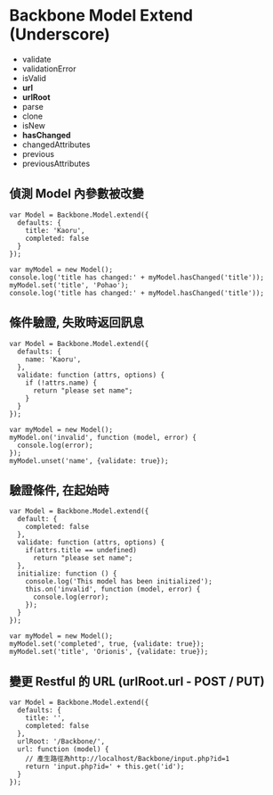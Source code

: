 # Backbone Model Extend (Underscore)

- validate
- validationError
- isValid
- __url__
- __urlRoot__
- parse
- clone
- isNew
- __hasChanged__
- changedAttributes
- previous
- previousAttributes

## 偵測 Model 內參數被改變

````
var Model = Backbone.Model.extend({
  defaults: {
    title: 'Kaoru',
    completed: false
  }
});

var myModel = new Model();
console.log('title has changed:' + myModel.hasChanged('title'));
myModel.set('title', 'Pohao');
console.log('title has changed:' + myModel.hasChanged('title'));
````

## 條件驗證, 失敗時返回訊息

````
var Model = Backbone.Model.extend({
  defaults: {
    name: 'Kaoru',
  },
  validate: function (attrs, options) {
    if (!attrs.name) {
      return "please set name";
    }
  }
});

var myModel = new Model();
myModel.on('invalid', function (model, error) {
  console.log(error);
});
myModel.unset('name', {validate: true});
````

## 驗證條件, 在起始時

````
var Model = Backbone.Model.extend({
  default: {
    completed: false
  },
  validate: function (attrs, options) {
    if(attrs.title == undefined)
      return "please set name";
  },
  initialize: function () {
    console.log('This model has been initialized');
    this.on('invalid', function (model, error) {
      console.log(error);
    });
  }
});

var myModel = new Model();
myModel.set('completed', true, {validate: true});
myModel.set('title', 'Orionis', {validate: true});
````

## 變更 Restful 的 URL (urlRoot.url - POST / PUT)

````
var Model = Backbone.Model.extend({
  defaults: {
    title: '',
    completed: false
  },
  urlRoot: '/Backbone/',
  url: function (model) {
    // 產生路徑為http://localhost/Backbone/input.php?id=1
    return 'input.php?id=' + this.get('id');
  } 
});
````